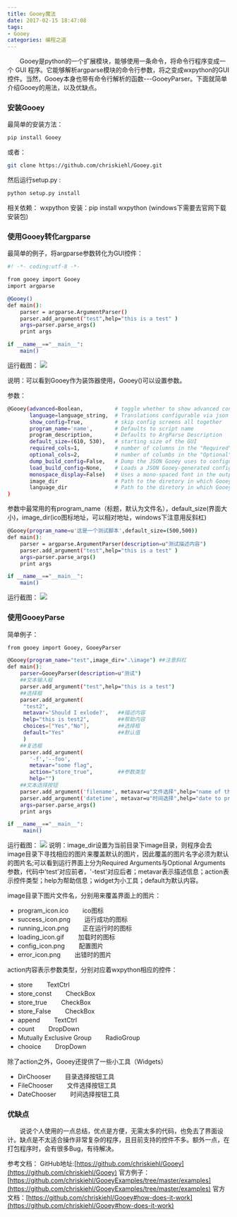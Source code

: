 ```yaml
---
title: Gooey魔法
date: 2017-02-15 18:47:08
tags: 
- Gooey
categories: 编程之道
---
```

　　Gooey是python的一个扩展模块，能够使用一条命令，将命令行程序变成一个 GUI 程序。它能够解析argparse模块的命令行参数，将之变成wxpython的GUI控件。当然，Gooey本身也带有命令行解析的函数---GooeyParser。下面就简单介绍Gooey的用法，以及优缺点。

### 安装Gooey
最简单的安装方法：
```bash
pip install Gooey
```
或者：
```bash
git clone https://github.com/chriskiehl/Gooey.git
```
然后运行setup.py :
```bash
python setup.py install
```
相关依赖：
wxpython
安装：pip install wxpython (windows下需要去官网下载安装包)

### 使用Gooey转化argparse
最简单的例子，将argparse参数转化为GUI控件：
```bash
#! -*- coding:utf-8 -*-

from gooey import Gooey
import argparse

@Gooey()
def main():
	parser = argparse.ArgumentParser()
	parser.add_argument("test",help="this is a test" )
	args=parser.parse_args()
	print args

if __name__=="__main__":
	main()
```
运行截图：
![](/upload_image/20170215/1.png)

说明：可以看到Gooey作为装饰器使用，Gooey()可以设置参数。

参数：
```bash
@Gooey(advanced=Boolean,          # toggle whether to show advanced config or not 
       language=language_string,  # Translations configurable via json
       show_config=True,          # skip config screens all together
       program_name='name',       # Defaults to script name
       program_description,       # Defaults to ArgParse Description
       default_size=(610, 530),   # starting size of the GUI
       required_cols=1,           # number of columns in the "Required" section
       optional_cols=2,           # number of columbs in the "Optional" section
       dump_build_config=False,   # Dump the JSON Gooey uses to configure itself
       load_build_config=None,    # Loads a JSON Gooey-generated configuration
       monospace_display=False)   # Uses a mono-spaced font in the output screen
       image_dir                  # Path to the diretory in which Gooey should look for custom inmages
       language_dir               # Path to the diretory in which Gooey should look for custom languages
)
```
参数中最常用的有program_name（标题，默认为文件名），default_size(界面大小)，image_dir(ico图标地址，可以相对地址，windows下注意用反斜杠)
```bash
@Gooey(program_name=u'这是一个测试脚本',default_size=(500,500))
def main():
	parser = argparse.ArgumentParser(description=u"测试描述内容")
	parser.add_argument("test",help="this is a test" )
	args=parser.parse_args()
	print args

if __name__=="__main__":
	main()
```
运行截图：
![](/upload_image/20170215/2.png)

### 使用GooeyParse
简单例子：
```bash
from gooey import Gooey, GooeyParser

@Gooey(program_name="test",image_dir=".\image") ##注意斜杠
def main():
    parser=GooeyParser(description=u"测试")
    ##文本输入框
    parser.add_argument("test",help="this is a test")
    ##选择框
    parser.add_argument(
     "test2",
     metavar='Should I exlode?',   ##描述内容
     help="this is test2",         ##帮助内容
     choices=["Yes","No"],         ##选择框
     default="Yes"                 ##默认值
     )
    ##复选框
    parser.add_argument(
       '-f','--foo',
       metavar="some flag",
       action="store_true",        ##参数类型
       help="")
    ##文本选择按钮
    parser.add_argument('filename', metavar=u"文件选择",help="name of the file to process", widget='FileChooser') #文本选择按钮
    parser.add_argument('datetime', metavar=u"时间选择",help="date to process",widget='DateChooser',default="2017-02-15") #时间选择按钮
    args=parser.parse_args()
    print args

if __name__=="__main__":
     main()
```
运行截图：
![](/upload_image/20170215/3.png)
说明：image_dir设置为当前目录下image目录，则程序会去image目录下寻找相应的图片来覆盖默认的图片，因此覆盖的图片名字必须为默认的图片名;可以看到运行界面上分为Required Arguments与Optional Arguments参数，代码中'test'对应前者，'-test'对应后者；metavar表示描述信息；action表示控件类型；help为帮助信息；widget为小工具；default为默认内容。

image目录下图片文件名，分别用来覆盖界面上的图片：
* program_icon.ico  　　ico图标
* success_icon.png  　　运行成功的图标
* running_icon.png  　　正在运行时的图标
* loading_icon.gif  　　加载时的图标
* config_icon.png   　　配置图片
* error_icon.png    　　出错时的图片

action内容表示参数类型，分别对应着wxpython相应的控件：

* store 　　TextCtrl
* store_const 　　CheckBox
* store_true  　　CheckBox
* store_False 　　CheckBox
* append      　　TextCtrl
* count       　　DropDown
* Mutually Exclusive Group  　　RadioGroup
* chooice     　　DropDown

除了action之外，Gooey还提供了一些小工具（Widgets）
* DirChooser   　　目录选择按钮工具
* FileChooser  　　文件选择按钮工具
* DateChooser  　　时间选择按钮工具

### 优缺点
　　说说个人使用的一点总结，优点是方便，无需太多的代码，也免去了界面设计。缺点是不太适合操作非常复杂的程序，且目前支持的控件不多。额外一点，在打包程序时，会有很多Bug，有待解决。


参考文档：
GitHub地址:[https://github.com/chriskiehl/Gooey](https://github.com/chriskiehl/Gooey)
官方例子：[https://github.com/chriskiehl/GooeyExamples/tree/master/examples](https://github.com/chriskiehl/GooeyExamples/tree/master/examples)
官方文档：[https://github.com/chriskiehl/Gooey#how-does-it-work](https://github.com/chriskiehl/Gooey#how-does-it-work)








